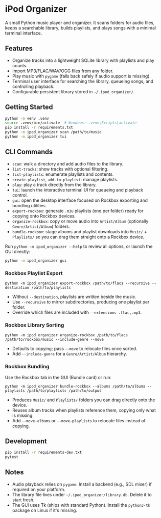 # iPod Organizer

A small Python music player and organizer. It scans folders for audio files, keeps a searchable library, builds playlists, and plays songs with a minimal terminal interface.

## Features
- Organize tracks into a lightweight SQLite library with playlists and play counts.
- Import MP3/FLAC/WAV/OGG files from any folder.
- Play music with `pygame` (falls back safely if audio support is missing).
- Terminal user interface for searching the library, queueing songs, and controlling playback.
- Configurable persistent library stored in `~/.ipod_organizer/`.

## Getting Started
```bash
python -m venv .venv
source .venv/bin/activate  # Windows: .venv\Scripts\activate
pip install -r requirements.txt
python -m ipod_organizer scan /path/to/music
python -m ipod_organizer tui
```

## CLI Commands
- `scan`: walk a directory and add audio files to the library.
- `list-tracks`: show tracks with optional filtering.
- `list-playlists`: enumerate playlists and contents.
- `create-playlist`, `add-to-playlist`: manage playlists.
- `play`: play a track directly from the library.
- `tui`: launch the interactive terminal UI for queueing and playback control.
- `gui`: open the desktop interface focused on Rockbox exporting and bundling utilities.
- `export-rockbox`: generate `.m3u` playlists (one per folder) ready for copying onto Rockbox devices.
- `organize-rockbox`: copy or move audio into `Artist/Album` (optionally `Genre/Artist/Album`) folders.
- `bundle-rockbox`: stage albums and playlist downloads into `Music/` + `Playlists/` so you can drag them straight onto a Rockbox device.

Run `python -m ipod_organizer --help` to review all options, or launch the GUI directly:
```bash
python -m ipod_organizer gui
```

### Rockbox Playlist Export
```
python -m ipod_organizer export-rockbox /path/to/flacs --recursive --destination /path/to/playlists
```
- Without `--destination`, playlists are written beside the music.
- Use `--recursive` to mirror subdirectories, producing one playlist per folder.
- Override which files are included with `--extensions .flac,.mp3`.

### Rockbox Library Sorting
```
python -m ipod_organizer organize-rockbox /path/to/flacs /path/to/rockbox/music --include-genre --move
```
- Defaults to copying; pass `--move` to relocate files once sorted.
- Add `--include-genre` for a `Genre/Artist/Album` hierarchy.

### Rockbox Bundling
Use the Rockbox tab in the GUI (Bundle card) or run:
```
python -m ipod_organizer bundle-rockbox --albums /path/to/albums --playlists /path/to/playlists /path/to/output
```
- Produces `Music/` and `Playlists/` folders you can drag directly onto the device.
- Reuses album tracks when playlists reference them, copying only what is missing.
- Add `--move-albums` or `--move-playlists` to relocate files instead of copying.

## Development
```bash
pip install -r requirements-dev.txt
pytest
```

## Notes
- Audio playback relies on `pygame`. Install a backend (e.g., SDL mixer) if required on your platform.
- The library file lives under `~/.ipod_organizer/library.db`. Delete it to start fresh.
- The GUI uses Tk (ships with standard Python). Install the `python3-tk` package on Linux if it's missing.

